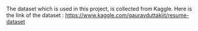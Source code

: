 The dataset which is used in this project, is collected from Kaggle. Here is the link of the dataset : https://www.kaggle.com/gauravduttakiit/resume-dataset